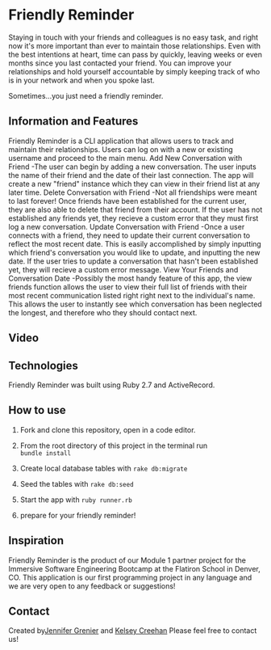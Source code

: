 # Friendly Reminder

Staying in touch with your friends and colleagues is no easy task, and right now it's more important than ever to maintain those relationships.
Even with the best intentions at heart, time can pass by quickly, leaving weeks or even months since you last contacted your friend.
You can improve your relationships and hold yourself accountable by simply keeping track of who is in your network and when you spoke last.

Sometimes...you just need a friendly reminder.

## Information and Features

Friendly Reminder is a CLI application that allows users to track and maintain their relationships. 
Users can log on with a new or existing username and proceed to the main menu.
    Add New Conversation with Friend
        -The user can begin by adding a new conversation. The user inputs the name of their friend and the date of their last connection.
         The app will create a new "friend" instance which they can view in their friend list at any later time.
    Delete Conversation with Friend
        -Not all friendships were meant to last forever!
         Once friends have been established for the current user, they are also able to delete that friend from their account.
         If the user has not established any friends yet, they recieve a custom error that they must first log a new conversation.
    Update Conversation with Friend 
        -Once a user connects with a friend, they need to update their current conversation to reflect the most recent date. This is easily accomplished by simply inputting which friend's conversation you would like to update, and inputting the new date. If the user tries to update a conversation that hasn't been established yet, they will recieve a custom error message.
    View Your Friends and Conversation Date
        -Possibly the most handy feature of this app, the view friends function allows the user to view their full list of friends with their most recent communication listed right right next to the individual's name. This allows the user to instantly see which conversation has been neglected the longest, and therefore who they should contact next.

## Video

## Technologies

Friendly Reminder was built using Ruby 2.7 and ActiveRecord.

## How to use

1. Fork and clone this repository, open in a code editor.

2. From the root directory of this project in the terminal run  
    ```bundle install```

3. Create local database tables with
    ```rake db:migrate```

4. Seed the tables with
    ```rake db:seed```

5. Start the app with
    ```ruby runner.rb```

6. prepare for your friendly reminder!

## Inspiration

Friendly Reminder is the product of our Module 1 partner project for the Immersive Software Engineering Bootcamp at the Flatiron School in Denver, CO.
This application is our first programming project in any language and we are very open to any feedback or suggestions!

## Contact

Created by[Jennifer Grenier](https://www.linkedin.com/in/jennifer-a-grenier/) and [Kelsey Creehan](https://www.linkedin.com/in/kelsey-creehan-196b8a55/)
Please feel free to contact us!
